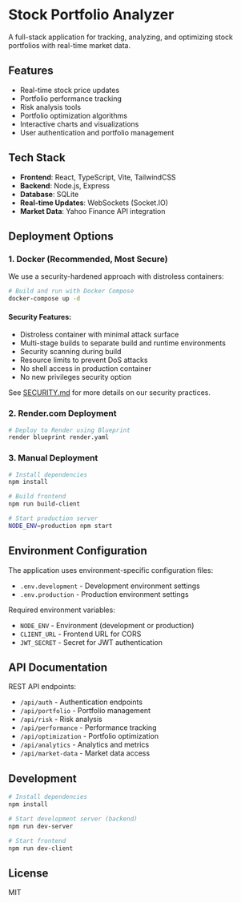 # Stock Portfolio Analyzer

A full-stack application for tracking, analyzing, and optimizing stock portfolios with real-time market data.

## Features

- Real-time stock price updates
- Portfolio performance tracking
- Risk analysis tools
- Portfolio optimization algorithms
- Interactive charts and visualizations
- User authentication and portfolio management

## Tech Stack

- **Frontend**: React, TypeScript, Vite, TailwindCSS
- **Backend**: Node.js, Express
- **Database**: SQLite
- **Real-time Updates**: WebSockets (Socket.IO)
- **Market Data**: Yahoo Finance API integration

## Deployment Options

### 1. Docker (Recommended, Most Secure)

We use a security-hardened approach with distroless containers:

```bash
# Build and run with Docker Compose
docker-compose up -d
```

#### Security Features:
- Distroless container with minimal attack surface
- Multi-stage builds to separate build and runtime environments
- Security scanning during build
- Resource limits to prevent DoS attacks
- No shell access in production container
- No new privileges security option

See [SECURITY.md](./SECURITY.md) for more details on our security practices.

### 2. Render.com Deployment

```bash
# Deploy to Render using Blueprint
render blueprint render.yaml
```

### 3. Manual Deployment

```bash
# Install dependencies
npm install

# Build frontend
npm run build-client

# Start production server
NODE_ENV=production npm start
```

## Environment Configuration

The application uses environment-specific configuration files:

- `.env.development` - Development environment settings
- `.env.production` - Production environment settings

Required environment variables:
- `NODE_ENV` - Environment (development or production)
- `CLIENT_URL` - Frontend URL for CORS
- `JWT_SECRET` - Secret for JWT authentication

## API Documentation

REST API endpoints:
- `/api/auth` - Authentication endpoints
- `/api/portfolio` - Portfolio management
- `/api/risk` - Risk analysis
- `/api/performance` - Performance tracking
- `/api/optimization` - Portfolio optimization
- `/api/analytics` - Analytics and metrics
- `/api/market-data` - Market data access

## Development

```bash
# Install dependencies
npm install

# Start development server (backend)
npm run dev-server

# Start frontend
npm run dev-client
```

## License

MIT
